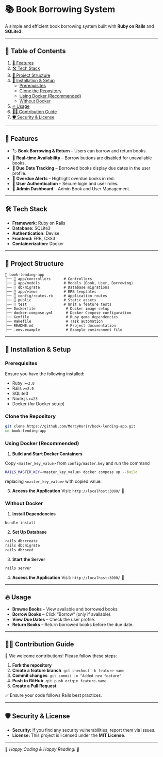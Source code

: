 # 📚 Book Borrowing System

A simple and efficient book borrowing system built with **Ruby on Rails** and **SQLite3**.

---

## 📑 Table of Contents
1. [🚀 Features](#-features)
2. [🛠 Tech Stack](#-tech-stack)
3. [📂 Project Structure](#-project-structure)
4. [🎯 Installation & Setup](#-installation--setup)
    - [Prerequisites](#prerequisites)
    - [Clone the Repository](#clone-the-repository)
    - [Using Docker (Recommended)](#using-docker-recommended)
    - [Without Docker](#without-docker)
5. [🔥 Usage](#-usage)
6. [🧑‍💻 Contribution Guide](#-contribution-guide)
7. [🛡️ Security & License](#-security-&-license)

---

## 🚀 Features
- 🏷️ **Book Borrowing & Return** – Users can borrow and return books.
- 🔄 **Real-time Availability** – Borrow buttons are disabled for unavailable books.
- 📅 **Due Date Tracking** – Borrowed books display due dates in the user profile.
- 🔔 **Overdue Alerts** – Highlight overdue books in red.
- 👥 **User Authentication** – Secure login and user roles.
- 👥 **Admin Dashboard** – Admin Book and User Management.

---

## 🛠 Tech Stack
- **Framework:** Ruby on Rails
- **Database:** SQLite3
- **Authentication:** Devise
- **Frontend:** ERB, CSS3
- **Containerization:** Docker

---

## 📂 Project Structure
```
📂 book-lending-app
│── 📁 app/controllers      # Controllers
│── 📁 app/models           # Models (Book, User, Borrowing)
│── 📁 db/migrate           # Database migrations
│── 📁 app/views            # ERB templates
│── 📁 config/routes.rb     # Application routes
│── 📁 public               # Static assets
│── 📁 test                 # Unit & feature tests
│── Dockerfile              # Docker image setup
│── docker-compose.yml      # Docker Compose configuration
│── Gemfile                 # Ruby gems dependencies
│── Rakefile                # Task automation
│── README.md               # Project documentation
│── .env.example            # Example environment file
```

---

## 🎯 Installation & Setup

### **Prerequisites**
Ensure you have the following installed:
- Ruby `>=3.0`
- Rails `>=8.0`
- SQLite3
- Node.js `>=23`
- Docker (for Docker setup)

### **Clone the Repository**
```bash
git clone https://github.com/MercyKorir/book-lending-app.git
cd book-lending-app
```

### **Using Docker (Recommended)**

1. **Build and Start Docker Containers**

Copy `<master_key_value>` from `config/master.key`
and run the command

```bash
RAILS_MASTER_KEY=<master_key_value> docker compose up --build
```

replacing `<master_key_value>` with copied value.

3. **Access the Application**
Visit: `http://localhost:3000/` 🎉


### **Without Docker**

1. **Install Dependencies**
```bash
bundle install
```

2. **Set Up Database**
```bash
rails db:create
rails db:migrate
rails db:seed
```

3. **Start the Server**
```bash
rails server
```

4. **Access the Application**
Visit: `http://localhost:3000/` 🎉

---

## 🔥 Usage
- **Browse Books** – View available and borrowed books.
- **Borrow Books** – Click “Borrow” (only if available).
- **View Due Dates** – Check the user profile.
- **Return Books** – Return borrowed books before the due date.

---

## 🧑‍💻 Contribution Guide
👥 We welcome contributions! Please follow these steps:
1. **Fork the repository**
2. **Create a feature branch**: `git checkout -b feature-name`
3. **Commit changes**: `git commit -m "Added new feature"`
4. **Push to GitHub**: `git push origin feature-name`
5. **Create a Pull Request**

✅ Ensure your code follows Rails best practices.

---

## 🛡️ Security & License
- **Security:** If you find any security vulnerabilities, report them via issues.
- **License:** This project is licensed under the **MIT License**.

---

🚀 _Happy Coding & Happy Reading! 📖_